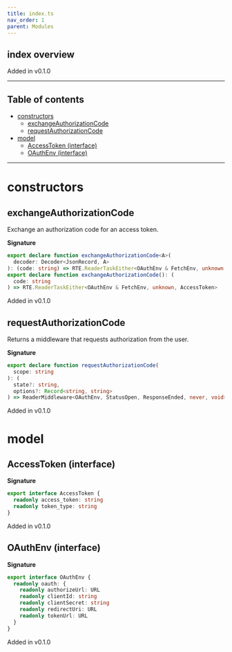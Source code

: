 ```yaml
---
title: index.ts
nav_order: 1
parent: Modules
---
```


## index overview

Added in v0.1.0

---

<h2 class="text-delta">Table of contents</h2>

- [constructors](#constructors)
  - [exchangeAuthorizationCode](#exchangeauthorizationcode)
  - [requestAuthorizationCode](#requestauthorizationcode)
- [model](#model)
  - [AccessToken (interface)](#accesstoken-interface)
  - [OAuthEnv (interface)](#oauthenv-interface)

---

# constructors

## exchangeAuthorizationCode

Exchange an authorization code for an access token.

**Signature**

```ts
export declare function exchangeAuthorizationCode<A>(
  decoder: Decoder<JsonRecord, A>
): (code: string) => RTE.ReaderTaskEither<OAuthEnv & FetchEnv, unknown, AccessToken & A>
export declare function exchangeAuthorizationCode(): (
  code: string
) => RTE.ReaderTaskEither<OAuthEnv & FetchEnv, unknown, AccessToken>
```

Added in v0.1.0

## requestAuthorizationCode

Returns a middleware that requests authorization from the user.

**Signature**

```ts
export declare function requestAuthorizationCode(
  scope: string
): (
  state?: string,
  options?: Record<string, string>
) => ReaderMiddleware<OAuthEnv, StatusOpen, ResponseEnded, never, void>
```

Added in v0.1.0

# model

## AccessToken (interface)

**Signature**

```ts
export interface AccessToken {
  readonly access_token: string
  readonly token_type: string
}
```

Added in v0.1.0

## OAuthEnv (interface)

**Signature**

```ts
export interface OAuthEnv {
  readonly oauth: {
    readonly authorizeUrl: URL
    readonly clientId: string
    readonly clientSecret: string
    readonly redirectUri: URL
    readonly tokenUrl: URL
  }
}
```

Added in v0.1.0
